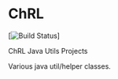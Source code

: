 # ChRL
[![Build Status](https://travis-ci.org/vinzynth/ChRL.svg?branch=master)]

ChRL Java Utils Projects

Various java util/helper classes.
